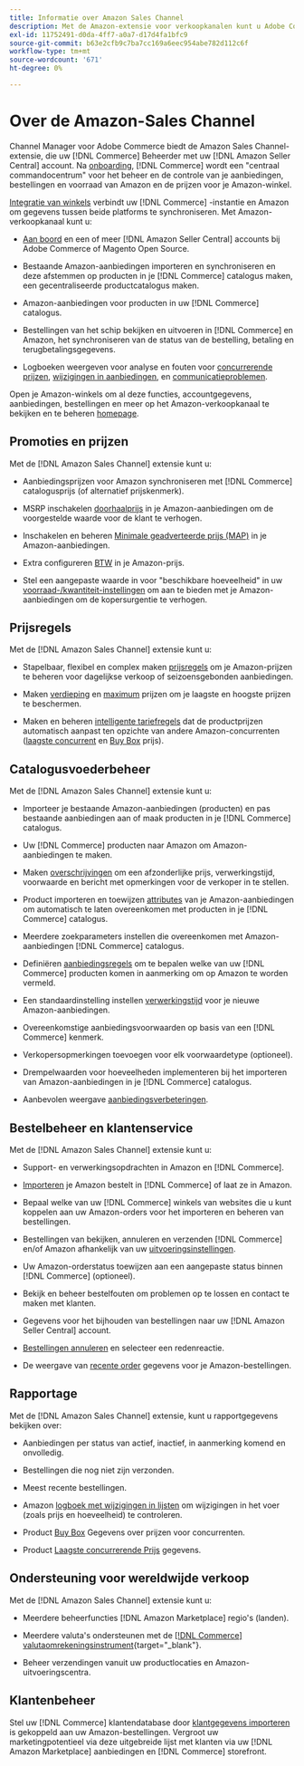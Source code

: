 ```yaml
---
title: Informatie over Amazon Sales Channel
description: Met de Amazon-extensie voor verkoopkanalen kunt u Adobe Commerce of Magento Open Source naadloos integreren met uw Amazon Seller Central-account.
exl-id: 11752491-d0da-4ff7-a0a7-d17d4fa1bfc9
source-git-commit: b63e2cfb9c7ba7cc169a6eec954abe782d112c6f
workflow-type: tm+mt
source-wordcount: '671'
ht-degree: 0%

---
```


# Over de Amazon-Sales Channel

Channel Manager voor Adobe Commerce biedt de Amazon Sales Channel-extensie, die uw [!DNL Commerce] Beheerder met uw [!DNL Amazon Seller Central] account. Na [onboarding](./amazon-onboarding-home.md), [!DNL Commerce] wordt een &quot;centraal commandocentrum&quot; voor het beheer en de controle van je aanbiedingen, bestellingen en voorraad van Amazon en de prijzen voor je Amazon-winkel.

[Integratie van winkels](./store-integration.md) verbindt uw [!DNL Commerce] -instantie en Amazon om gegevens tussen beide platforms te synchroniseren. Met Amazon-verkoopkanaal kunt u:

- [Aan boord](./amazon-onboarding-home.md) en een of meer [!DNL Amazon Seller Central] accounts bij Adobe Commerce of Magento Open Source.

- Bestaande Amazon-aanbiedingen importeren en synchroniseren en deze afstemmen op producten in je [!DNL Commerce] catalogus maken, een gecentraliseerde productcatalogus maken.

- Amazon-aanbiedingen voor producten in uw [!DNL Commerce] catalogus.

- Bestellingen van het schip bekijken en uitvoeren in [!DNL Commerce] en Amazon, het synchroniseren van de status van de bestelling, betaling en terugbetalingsgegevens.

- Logboeken weergeven voor analyse en fouten voor [concurrerende prijzen](./competitive-price-analysis.md), [wijzigingen in aanbiedingen](./listing-changes-log.md), en [communicatieproblemen](./communication-errors-log.md).

Open je Amazon-winkels om al deze functies, accountgegevens, aanbiedingen, bestellingen en meer op het Amazon-verkoopkanaal te bekijken en te beheren [homepage](./amazon-sales-channel-home.md).

## Promoties en prijzen

Met de [!DNL Amazon Sales Channel] extensie kunt u:

- Aanbiedingsprijzen voor Amazon synchroniseren met [!DNL Commerce] catalogusprijs (of alternatief prijskenmerk).

- MSRP inschakelen [doorhaalprijs](./listing-price.md#configure-listing-price-settings) in je Amazon-aanbiedingen om de voorgestelde waarde voor de klant te verhogen.

- Inschakelen en beheren [Minimale geadverteerde prijs (MAP)](./listing-price.md#configure-listing-price-settings) in je Amazon-aanbiedingen.

- Extra configureren [BTW](./listing-price.md#configure-listing-price-settings) in je Amazon-prijs.

- Stel een aangepaste waarde in voor &quot;beschikbare hoeveelheid&quot; in uw [voorraad-/kwantiteit-instellingen](./stock-quantity.md#configure-stock--quantity-settings) om aan te bieden met je Amazon-aanbiedingen om de kopersurgentie te verhogen.

## Prijsregels

Met de [!DNL Amazon Sales Channel] extensie kunt u:

- Stapelbaar, flexibel en complex maken [prijsregels](./pricing-products.md) om je Amazon-prijzen te beheren voor dagelijkse verkoop of seizoensgebonden aanbiedingen.

- Maken [verdieping](./floor-price.md) en [maximum](./optional-ceiling-price.md) prijzen om je laagste en hoogste prijzen te beschermen.

- Maken en beheren [intelligente tariefregels](./intelligent-repricing-rules.md) dat de productprijzen automatisch aanpast ten opzichte van andere Amazon-concurrenten ([laagste concurrent](./lowest-competitor-pricing.md) en [Buy Box](./buy-box-competitor-pricing.md) prijs).

## Catalogusvoederbeheer

Met de [!DNL Amazon Sales Channel] extensie kunt u:

- Importeer je bestaande Amazon-aanbiedingen (producten) en pas bestaande aanbiedingen aan of maak producten in je [!DNL Commerce] catalogus.

- Uw [!DNL Commerce] producten naar Amazon om Amazon-aanbiedingen te maken.

- Maken [overschrijvingen](./creating-editing-overrides.md) om een afzonderlijke prijs, verwerkingstijd, voorwaarde en bericht met opmerkingen voor de verkoper in te stellen.

- Product importeren en toewijzen [attributes](./attributes-view.md) van je Amazon-aanbiedingen om automatisch te laten overeenkomen met producten in je [!DNL Commerce] catalogus.

- Meerdere zoekparameters instellen die overeenkomen met Amazon-aanbiedingen [!DNL Commerce] catalogus.

- Definiëren [aanbiedingsregels](./listing-rules.md) om te bepalen welke van uw [!DNL Commerce] producten komen in aanmerking om op Amazon te worden vermeld.

- Een standaardinstelling instellen [verwerkingstijd](./product-listing-actions.md) voor je nieuwe Amazon-aanbiedingen.

- Overeenkomstige aanbiedingsvoorwaarden op basis van een [!DNL Commerce] kenmerk.

- Verkopersopmerkingen toevoegen voor elk voorwaardetype (optioneel).

- Drempelwaarden voor hoeveelheden implementeren bij het importeren van Amazon-aanbiedingen in je [!DNL Commerce] catalogus.

- Aanbevolen weergave [aanbiedingsverbeteringen](./listing-improvements.md).

## Bestelbeheer en klantenservice

Met de [!DNL Amazon Sales Channel] extensie kunt u:

- Support- en verwerkingsopdrachten in Amazon en [!DNL Commerce].

- [Importeren](./order-settings.md#configure-order-settings) je Amazon bestelt in [!DNL Commerce] of laat ze in Amazon.

- Bepaal welke van uw [!DNL Commerce] winkels van websites die u kunt koppelen aan uw Amazon-orders voor het importeren en beheren van bestellingen.

- Bestellingen van bekijken, annuleren en verzenden [!DNL Commerce] en/of Amazon afhankelijk van uw [uitvoeringsinstellingen](./fulfilled-by.md).

- Uw Amazon-orderstatus toewijzen aan een aangepaste status binnen [!DNL Commerce] (optioneel).

- Bekijk en beheer bestelfouten om problemen op te lossen en contact te maken met klanten.

- Gegevens voor het bijhouden van bestellingen naar uw [!DNL Amazon Seller Central] account.

- [Bestellingen annuleren](./cancel-unshipped-order.md) en selecteer een redenreactie.

- De weergave van [recente order](./amazon-store-dashboard.md) gegevens voor je Amazon-bestellingen.

## Rapportage

Met de [!DNL Amazon Sales Channel] extensie, kunt u rapportgegevens bekijken over:

- Aanbiedingen per status van actief, inactief, in aanmerking komend en onvolledig.

- Bestellingen die nog niet zijn verzonden.

- Meest recente bestellingen.

- Amazon [logboek met wijzigingen in lijsten](./listing-changes-log.md) om wijzigingen in het voer (zoals prijs en hoeveelheid) te controleren.

- Product [Buy Box](./buy-box-competitor-pricing.md) Gegevens over prijzen voor concurrenten.

- Product [Laagste concurrerende Prijs](./lowest-competitor-pricing.md) gegevens.

## Ondersteuning voor wereldwijde verkoop

Met de [!DNL Amazon Sales Channel] extensie kunt u:

- Meerdere beheerfuncties [!DNL Amazon Marketplace] regio&#39;s (landen).

- Meerdere valuta&#39;s ondersteunen met de [[!DNL Commerce] valutaomrekeningsinstrument](https://docs.magento.com/user-guide/stores/currency-configuration.html){target="_blank"}.

- Beheer verzendingen vanuit uw productlocaties en Amazon-uitvoeringscentra.

## Klantenbeheer

Stel uw [!DNL Commerce] klantendatabase door [klantgegevens importeren](./order-settings.md#configure-order-settings) is gekoppeld aan uw Amazon-bestellingen. Vergroot uw marketingpotentieel via deze uitgebreide lijst met klanten via uw [!DNL Amazon Marketplace] aanbiedingen en [!DNL Commerce] storefront.
